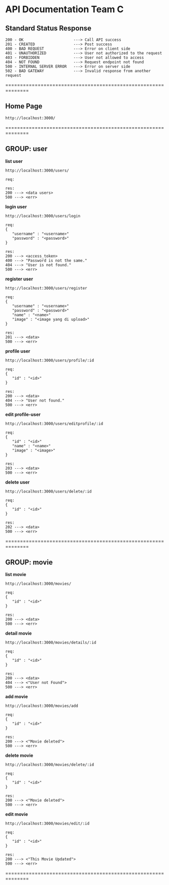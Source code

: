 # API Documentation Team C

## Standard Status Response
```
200 - OK                      ---> Call API success
201 - CREATED                 ---> Post success
400 - BAD REQUEST             ---> Error on client side
401 - UNAUTHORIZED            ---> User not authorized to the request
403 - FORBIDDEN               ---> User not allowed to access
404 - NOT FOUND               ---> Request endpoint not found
500 - INTERNAL SERVER ERROR   ---> Error on server side
502 - BAD GATEWAY             ---> Invalid response from another request
```
==============================================================


## Home Page
```
http://localhost:3000/

```
==============================================================


## GROUP: user

**list user**
```
http://localhost:3000/users/

req:

res:
200 ---> <data users>
500 ---> <err>
```


**login user**
```
http://localhost:3000/users/login

req:
{
   "username" : "<username>"
   "password" : "<password>"
}

res:
200 ---> <access_token>
400 ---> "Password is not the same."
404 ---> "User is not found."
500 ---> <err>
```


**register user**
```
http://localhost:3000/users/register

req:
{
   "username" : "<username>"
   "password" : "<password>"
   "name" : "<name>"
   "image" : "<image yang di upload>"
}

res:
201 ---> <data>
500 ---> <err>
```


**profile user**
```
http://localhost:3000/users/profile/:id

req:
{
   "id" : "<id>"
}

res:
200 ---> <data>
404 ---> "User not found."
500 ---> <err>
```


**edit profile-user**
```
http://localhost:3000/users/editprofile/:id

req:
{
   "id" : "<id>"
   "name" : "<name>"
   "image" : "<image>"
}

res:
203 ---> <data>
500 ---> <err>
```


**delete user**
```
http://localhost:3000/users/delete/:id

req:
{
   "id" : "<id>"
}

res:
202 ---> <data>
500 ---> <err>
```

==============================================================


## GROUP: movie

**list movie**
```
http://localhost:3000/movies/

req:
{
   "id" : "<id>"
}

res:
200 ---> <data>
500 ---> <err>
```


**detail movie**
```
http://localhost:3000/movies/details/:id

req:
{
   "id" : "<id>"
}

res:
200 ---> <data>
404 ---> <"User not Found">
500 ---> <err>
```


**add movie**
```
http://localhost:3000/movies/add

req:
{
   "id" : "<id>"
}

res:
200 ---> <"Movie deleted">
500 ---> <err>
```


**delete movie**
```
http://localhost:3000/movies/delete/:id

req:
{
   "id" : "<id>"
}

res:
200 ---> <"Movie deleted">
500 ---> <err>
```


**edit movie**
```
http://localhost:3000/movies/edit/:id

req:
{
   "id" : "<id>"
}

res:
200 ---> <"This Movie Updated">
500 ---> <err>
```

==============================================================